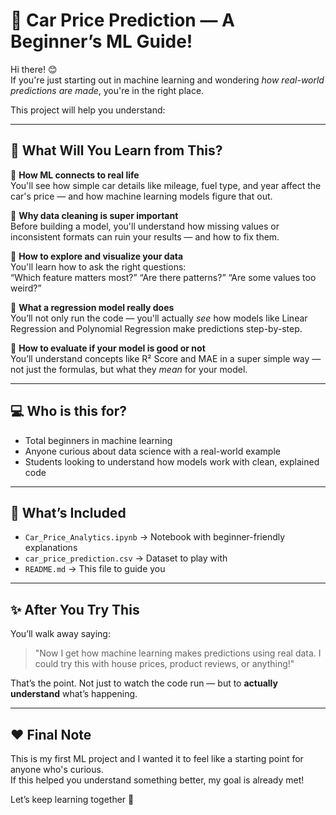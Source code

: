 # 🚗 Car Price Prediction — A Beginner’s ML Guide!

Hi there! 😊  
If you're just starting out in machine learning and wondering *how real-world predictions are made*, you're in the right place.

This project will help you understand:

---

## 🤔 What Will You Learn from This?

🔹 **How ML connects to real life**  
You'll see how simple car details like mileage, fuel type, and year affect the car's price — and how machine learning models figure that out.

🔹 **Why data cleaning is super important**  
Before building a model, you'll understand how missing values or inconsistent formats can ruin your results — and how to fix them.

🔹 **How to explore and visualize your data**  
You'll learn how to ask the right questions:  
“Which feature matters most?” “Are there patterns?” “Are some values too weird?”

🔹 **What a regression model really does**  
You’ll not only run the code — you'll actually *see* how models like Linear Regression and Polynomial Regression make predictions step-by-step.

🔹 **How to evaluate if your model is good or not**  
You’ll understand concepts like R² Score and MAE in a super simple way — not just the formulas, but what they *mean* for your model.

---

## 💻 Who is this for?

- Total beginners in machine learning  
- Anyone curious about data science with a real-world example  
- Students looking to understand how models work with clean, explained code

---

## 📁 What’s Included

- `Car_Price_Analytics.ipynb` → Notebook with beginner-friendly explanations  
- `car_price_prediction.csv` → Dataset to play with  
- `README.md` → This file to guide you

---

## ✨ After You Try This

You’ll walk away saying:
> "Now I get how machine learning makes predictions using real data. I could try this with house prices, product reviews, or anything!"

That’s the point. Not just to watch the code run — but to **actually understand** what’s happening.

---

## ❤️ Final Note

This is my first ML project and I wanted it to feel like a starting point for anyone who's curious.  
If this helped you understand something better, my goal is already met!

Let’s keep learning together 🚀
